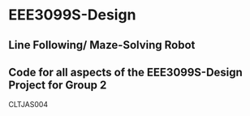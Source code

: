 # EEE3099S-Design
## Line Following/ Maze-Solving Robot
## Code for all aspects of the EEE3099S-Design Project for Group 2

CLTJAS004
